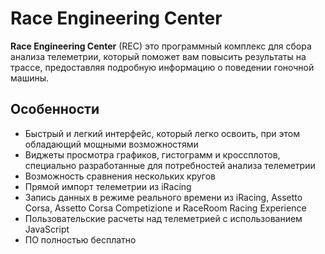 # Race Engineering Center

**Race Engineering Center** (REC) это программный комплекс для сбора анализа телеметрии, который поможет вам повысить результаты на трассе, предоставляя подробную информацию о поведении гоночной машины. 

## Особенности

* Быстрый и легкий интерфейс, который легко освоить, при этом обладающий мощными возможностями
* Виджеты просмотра графиков, гистограмм и кроссплотов, специально разработанные для потребностей анализа телеметрии
* Возможность сравнения нескольких кругов
* Прямой импорт телеметрии из iRacing
* Запись данных в режиме реального времени из iRacing, Assetto Corsa, Assetto Corsa Competizione и RaceRoom Racing Experience
* Пользовательские расчеты над телеметрией с использованием JavaScript
* ПО полностью бесплатно
